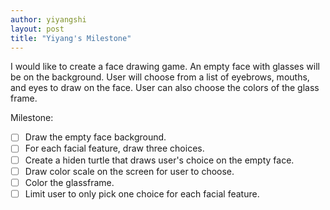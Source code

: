 ```yaml
---
author: yiyangshi
layout: post
title: "Yiyang's Milestone"
---
```


I would like to create a face drawing game. An empty face with glasses will be on the background. User will choose from a list of eyebrows, mouths, and eyes to draw on the face. User can also choose the colors of the glass frame. 

Milestone:
- [ ] Draw the empty face background.
- [ ] For each facial feature, draw three choices.
- [ ] Create a hiden turtle that draws user's choice on the empty face.
- [ ] Draw color scale on the screen for user to choose.
- [ ] Color the glassframe.
- [ ] Limit user to only pick one choice for each facial feature.
